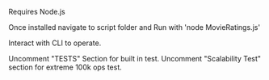 Requires Node.js

Once installed navigate to script folder and Run with 'node MovieRatings.js'

Interact with CLI to operate. 

Uncomment "TESTS" Section for built in test.
Uncomment "Scalability Test" section for extreme 100k ops test. 
